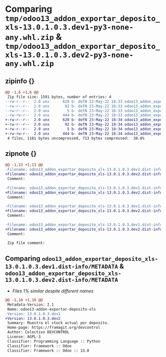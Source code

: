 # Comparing `tmp/odoo13_addon_exportar_deposito_xls-13.0.1.0.3.dev1-py3-none-any.whl.zip` & `tmp/odoo13_addon_exportar_deposito_xls-13.0.1.0.3.dev2-py3-none-any.whl.zip`

## zipinfo {}

```diff
@@ -1,6 +1,6 @@
 Zip file size: 1591 bytes, number of entries: 4
--rw-r--r--  2.0 unx      620 b- defN 23-May-22 18:33 odoo13_addon_exportar_deposito_xls-13.0.1.0.3.dev1.dist-info/METADATA
--rw-r--r--  2.0 unx       92 b- defN 23-May-22 18:33 odoo13_addon_exportar_deposito_xls-13.0.1.0.3.dev1.dist-info/WHEEL
--rw-r--r--  2.0 unx        5 b- defN 23-May-22 18:33 odoo13_addon_exportar_deposito_xls-13.0.1.0.3.dev1.dist-info/top_level.txt
--rw-rw-r--  2.0 unx      444 b- defN 23-May-22 18:33 odoo13_addon_exportar_deposito_xls-13.0.1.0.3.dev1.dist-info/RECORD
+-rw-r--r--  2.0 unx      620 b- defN 23-May-22 18:34 odoo13_addon_exportar_deposito_xls-13.0.1.0.3.dev2.dist-info/METADATA
+-rw-r--r--  2.0 unx       92 b- defN 23-May-22 18:34 odoo13_addon_exportar_deposito_xls-13.0.1.0.3.dev2.dist-info/WHEEL
+-rw-r--r--  2.0 unx        5 b- defN 23-May-22 18:34 odoo13_addon_exportar_deposito_xls-13.0.1.0.3.dev2.dist-info/top_level.txt
+-rw-rw-r--  2.0 unx      444 b- defN 23-May-22 18:34 odoo13_addon_exportar_deposito_xls-13.0.1.0.3.dev2.dist-info/RECORD
 4 files, 1161 bytes uncompressed, 713 bytes compressed:  38.6%
```

## zipnote {}

```diff
@@ -1,13 +1,13 @@
-Filename: odoo13_addon_exportar_deposito_xls-13.0.1.0.3.dev1.dist-info/METADATA
+Filename: odoo13_addon_exportar_deposito_xls-13.0.1.0.3.dev2.dist-info/METADATA
 Comment: 
 
-Filename: odoo13_addon_exportar_deposito_xls-13.0.1.0.3.dev1.dist-info/WHEEL
+Filename: odoo13_addon_exportar_deposito_xls-13.0.1.0.3.dev2.dist-info/WHEEL
 Comment: 
 
-Filename: odoo13_addon_exportar_deposito_xls-13.0.1.0.3.dev1.dist-info/top_level.txt
+Filename: odoo13_addon_exportar_deposito_xls-13.0.1.0.3.dev2.dist-info/top_level.txt
 Comment: 
 
-Filename: odoo13_addon_exportar_deposito_xls-13.0.1.0.3.dev1.dist-info/RECORD
+Filename: odoo13_addon_exportar_deposito_xls-13.0.1.0.3.dev2.dist-info/RECORD
 Comment: 
 
 Zip file comment:
```

## Comparing `odoo13_addon_exportar_deposito_xls-13.0.1.0.3.dev1.dist-info/METADATA` & `odoo13_addon_exportar_deposito_xls-13.0.1.0.3.dev2.dist-info/METADATA`

 * *Files 1% similar despite different names*

```diff
@@ -1,10 +1,10 @@
 Metadata-Version: 2.1
 Name: odoo13-addon-exportar-deposito-xls
-Version: 13.0.1.0.3.dev1
+Version: 13.0.1.0.3.dev2
 Summary: Muestra el stock actual por deposito.
 Home-page: https://framagit.org/devcontrol
 Author: Colectivo DEVCONTROL
 License: AGPL-3
 Classifier: Programming Language :: Python
 Classifier: Framework :: Odoo
 Classifier: Framework :: Odoo :: 13.0
```

